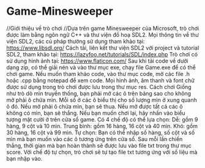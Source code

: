 # Game-Minesweeper

//Giới thiệu về trò chơi
//Dựa trên game Minesweeper của Microsoft, trò chơi được làm bằng ngôn ngữ C++ và thư viện đồ hoạ SDL2.
Mọi thông tin về thư viện SDL2, các cú pháp thường sử dụng tham khảo tại: https://www.libsdl.org/
Cách tải, liên kết thư viện SDL2 với project và tutorial SDL2, tham khảo tại: https://lazyfoo.net/tutorials/SDL/index.php
Trò chơi có sử dụng hình ảnh tại: https://www.flaticon.com/
Sau khi tải code về dưới dạng zip, có thể giải nén và vào thư mục exe, chạy file Game.exe để có thể chơi game. Nếu muốn tham khảo code, vào thư mục code, mở các file .h hoặc .cpp bằng notepad để xem code.
Mọi hình ảnh, âm thanh và font chữ được sử dụng trong trò chơi được lưu trong thư mục res.
Cách chơi
Giống như trò dò mìn truyền thống, bạn phải mở các ô trên bảng sao cho không mở phải ô chứa mìn. Mỗi số ở các ô biểu thị cho số lượng mìn ở xung quanh ô đó. Nếu mở phải ô chứa mìn, bạn sẽ thua. Nếu mở được tất cả các ô không có mìn, bạn sẽ thắng. Nếu bạn muốn chơi lại, hãy nhấn vào biểu tượng mặt cười ở trên cửa sổ game.
Có 4 chế độ có thể lựa chọn:
Dễ: gồm 9 hàng, 9 cột và 10 mìn.
Trung bình: gồm 16 hàng, 16 cột và 40 mìn.
Khó: gồm 30 hàng, 16 cột và 99 mìn.
Tự chọn: Bạn có thể nhập số hàng, số cột và số mìn mà bạn muốn vào các ô tương ứng trên cửa sổ.
Sau mỗi lần chiến thắng, thời gian mà bạn hoàn thành sẽ được lưu vào file txt trong thư mục score. Với chế độ tự chọn, trò chơi sẽ tự tạo file txt tương ứng với số liệu mà bạn nhập vào.
